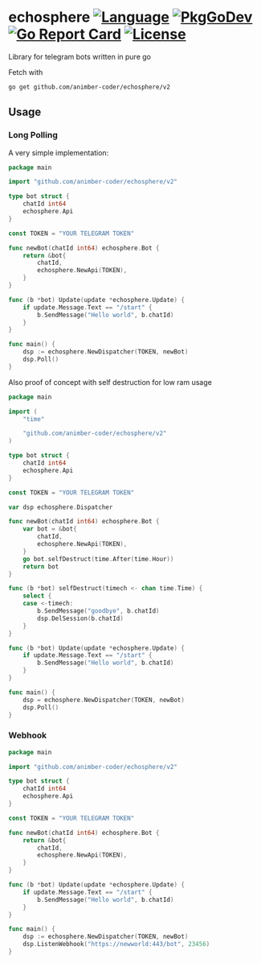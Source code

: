 # echosphere [![Language](https://img.shields.io/badge/Language-Go-blue.svg)](https://golang.org/) [![PkgGoDev](https://pkg.go.dev/badge/github.com/animber-coder/echosphere)](https://pkg.go.dev/github.com/animber-coder/echosphere) [![Go Report Card](https://goreportcard.com/badge/github.com/animber-coder/echosphere)](https://goreportcard.com/report/github.com/animber-coder/echosphere) [![License](http://img.shields.io/badge/license-LGPL3.0-orange.svg?style=flat)](https://github.com/animber-coder/echosphere/blob/master/LICENSE)

Library for telegram bots written in pure go

Fetch with
```bash
go get github.com/animber-coder/echosphere/v2
```

## Usage

### Long Polling

A very simple implementation:

```go
package main

import "github.com/animber-coder/echosphere/v2"

type bot struct {
    chatId int64
    echosphere.Api
}

const TOKEN = "YOUR TELEGRAM TOKEN"

func newBot(chatId int64) echosphere.Bot {
    return &bot{
        chatId,
        echosphere.NewApi(TOKEN),
    }
}

func (b *bot) Update(update *echosphere.Update) {
    if update.Message.Text == "/start" {
        b.SendMessage("Hello world", b.chatId)
    }
}

func main() {
    dsp := echosphere.NewDispatcher(TOKEN, newBot)
    dsp.Poll()
}
```


Also proof of concept with self destruction for low ram usage

```go
package main

import (
    "time"

    "github.com/animber-coder/echosphere/v2"
)

type bot struct {
    chatId int64
    echosphere.Api
}

const TOKEN = "YOUR TELEGRAM TOKEN"

var dsp echosphere.Dispatcher

func newBot(chatId int64) echosphere.Bot {
    var bot = &bot{
        chatId,
        echosphere.NewApi(TOKEN),
    }
    go bot.selfDestruct(time.After(time.Hour))
    return bot
}

func (b *bot) selfDestruct(timech <- chan time.Time) {
    select {
    case <-timech:
        b.SendMessage("goodbye", b.chatId)
        dsp.DelSession(b.chatId)
    }
}

func (b *bot) Update(update *echosphere.Update) {
    if update.Message.Text == "/start" {
        b.SendMessage("Hello world", b.chatId)
    }
}

func main() {
    dsp = echosphere.NewDispatcher(TOKEN, newBot)
    dsp.Poll()
}
```

### Webhook

```go
package main

import "github.com/animber-coder/echosphere/v2"

type bot struct {
	chatId int64
	echosphere.Api
}

const TOKEN = "YOUR TELEGRAM TOKEN"

func newBot(chatId int64) echosphere.Bot {
	return &bot{
		chatId,
		echosphere.NewApi(TOKEN),
	}
}

func (b *bot) Update(update *echosphere.Update) {
	if update.Message.Text == "/start" {
		b.SendMessage("Hello world", b.chatId)
	}
}

func main() {
	dsp := echosphere.NewDispatcher(TOKEN, newBot)
	dsp.ListenWebhook("https://newworld:443/bot", 23456)
}
```
